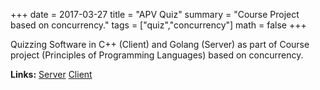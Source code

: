 +++
date = 2017-03-27
title = "APV Quiz"
summary = "Course Project based on concurrency."
tags = ["quiz","concurrency"]
math = false
+++

Quizzing Software in C++ (Client) and Golang (Server) as part of Course project
(Principles of Programming Languages) based on concurrency.


**Links:**
[Server](https://github.com/prateekkumarweb/apvquiz)
[Client](https://github.com/prateekkumarweb/apvquiz-client)
